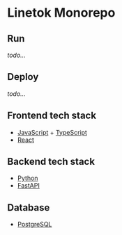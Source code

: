 # Linetok Monorepo

## Run

*todo...*

## Deploy

*todo...*

## Frontend tech stack

- [JavaScript](https://developer.mozilla.org/en-US/docs/Web/JavaScript) + [TypeScript](https://www.typescriptlang.org/)
- [React](https://reactjs.org/)

## Backend tech stack

- [Python](https://www.python.org/)
- [FastAPI](https://fastapi.tiangolo.com/)

## Database

- [PostgreSQL](https://www.postgresql.org/)
